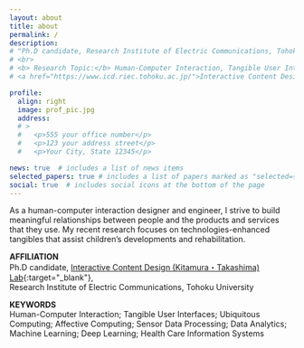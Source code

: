 ```yaml
---
layout: about
title: about
permalink: /
description: 
# "Ph.D candidate, Research Institute of Electric Communications, Tohoku University
# <br>
# <b> Research Topic:</b> Human-Computer Interaction, Tangible User Interfaces, Ubiquitous Computing"
# <a href="https://www.icd.riec.tohoku.ac.jp/">Interactive Content Design Lab</a>,

profile:
  align: right
  image: prof_pic.jpg
  address: 
  # >
  #   <p>555 your office number</p>
  #   <p>123 your address street</p>
  #   <p>Your City, State 12345</p>

news: true  # includes a list of news items
selected_papers: true # includes a list of papers marked as "selected={true}"
social: true  # includes social icons at the bottom of the page
---
```

As a human-computer interaction designer and engineer, I strive to build meaningful relationships between people and the products and services that they use. My recent research focuses on technologies-enhanced tangibles that assist children’s developments and rehabilitation.

**AFFILIATION**<br/>
Ph.D candidate, [Interactive Content Design (Kitamura・Takashima) Lab](https://www.icd.riec.tohoku.ac.jp/){:target="\_blank"}, <br/>
Research Institute of Electric Communications, Tohoku University

**KEYWORDS**<br/>
Human-Computer Interaction; Tangible User Interfaces; Ubiquitous Computing; Affective Computing; Sensor Data Processing; Data Analytics; Machine Learning; Deep Learning; Health Care Information Systems

<!-- Write your biography here. Tell the world about yourself. Link to your favorite [subreddit](http://reddit.com){:target="\_blank"}. You can put a picture in, too. The code is already in, just name your picture `prof_pic.jpg` and put it in the `img/` folder.

Put your address / P.O. box / other info right below your picture. You can also disable any these elements by editing `profile` property of the YAML header of your `_pages/about.md`. Edit `_bibliography/papers.bib` and Jekyll will render your [publications page](/al-folio/publications/) automatically.

Link to your social media connections, too. This theme is set up to use [Font Awesome icons](http://fortawesome.github.io/Font-Awesome/){:target="\_blank"} and [Academicons](https://jpswalsh.github.io/academicons/){:target="\_blank"}, like the ones below. Add your Facebook, Twitter, LinkedIn, Google Scholar, or just disable all of them. -->
